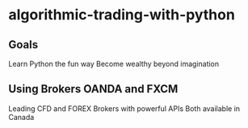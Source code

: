 # algorithmic-trading-with-python

## Goals
Learn Python the fun way
Become wealthy beyond imagination

## Using Brokers OANDA and FXCM
Leading CFD and FOREX Brokers with powerful APIs
Both available in Canada





